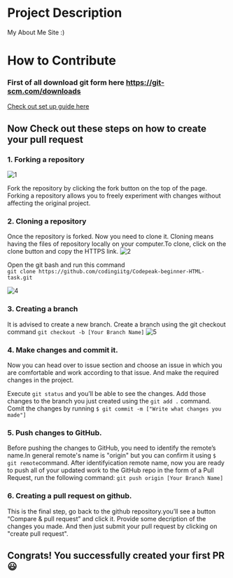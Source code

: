 # Project Description
My About Me Site :)

# How to Contribute

### First of all download git form here https://git-scm.com/downloads
 [Check out set up guide here](https://docs.github.com/en/get-started/quickstart/set-up-git)
 
## Now Check out these steps on how to create your pull request

### 1. Forking a repository
![1](https://user-images.githubusercontent.com/77429149/147363476-b231fd1c-b125-4ce1-8169-121bdfb27a49.jpg)

Fork the repository by clicking the fork button on the top of the page. Forking a repository allows you to freely experiment with changes without affecting the original project.


### 2. Cloning a repository
Once the repository is forked. Now you need to clone it. Cloning means having the files of repository locally on your computer.To clone, click on the clone button and copy the HTTPS link.
![2](https://user-images.githubusercontent.com/77429149/147363540-4f9ca0ed-aa6e-4313-8850-b217384cb5f1.jpg)

Open the git bash and run this command  
``` git clone https://github.com/codingiitg/Codepeak-beginner-HTML-task.git ```

![4](https://user-images.githubusercontent.com/77429149/147363728-b3bd7b4c-44b9-4823-9f35-fc5473fc4b7e.jpg)


### 3. Creating a branch
It is advised to create a new branch. Create a branch using the git checkout command ``` git checkout -b [Your Branch Name] ```
![5](https://user-images.githubusercontent.com/77429149/147363857-58dc7629-30b5-46c8-92ed-a37e0bae1b0b.jpg)


### 4. Make changes and commit it.
Now you can head over to issue section and choose an issue in which you are comfortable and work according to that issue. And make the required changes in the project.

Execute ```git status``` and you’ll be able to see the changes. Add those changes to the branch you just created using the ```git add .``` command. 
Comit the changes by running ``` $ git commit -m ["Write what changes you made"] ```

### 5. Push changes to GitHub.
Before pushing the changes to GitHub, you need to identify the remote’s name.In general remote's name is "origin" but you can confirm it using ```$ git remote```command.
After identifyication remote name, now you are ready to push all of your updated work to the GitHub repo in the form of a Pull Request, run the following command: 
``` git push origin [Your Branch Name] ```

### 6. Creating a pull request on github.
This is the final step, go back to the github repository.you’ll see a button “Compare & pull request” and click it. Provide some decription of the changes you made.
And then just submit your pull request by clicking on "create pull request".

## Congrats! You successfully created your first PR :smiley:
